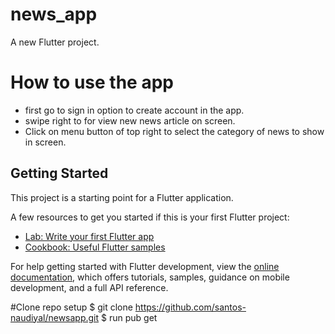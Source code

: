 # news_app

A new Flutter project.

# How to use the app
- first go to sign in option to create account in the app.
- swipe right to for view new news article on screen.
- Click on menu button of top right to select the category of news to show in screen.

## Getting Started

This project is a starting point for a Flutter application.

A few resources to get you started if this is your first Flutter project:

- [Lab: Write your first Flutter app](https://docs.flutter.dev/get-started/codelab)
- [Cookbook: Useful Flutter samples](https://docs.flutter.dev/cookbook)

For help getting started with Flutter development, view the
[online documentation](https://docs.flutter.dev/), which offers tutorials,
samples, guidance on mobile development, and a full API reference.


#Clone repo setup
$ git clone https://github.com/santos-naudiyal/newsapp.git
$ run pub get

